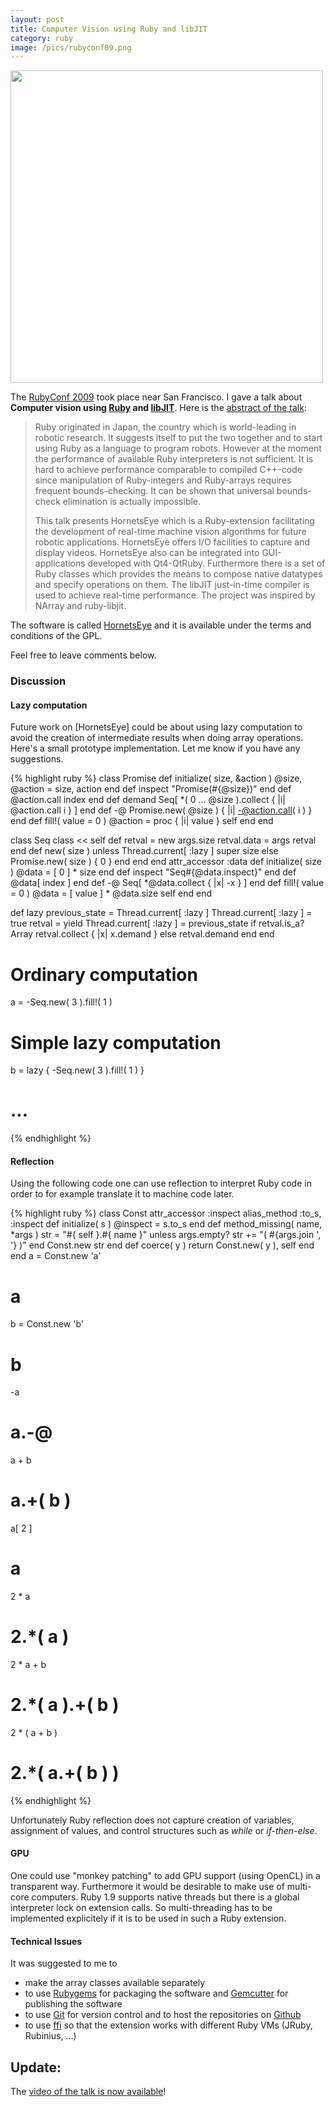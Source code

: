 ```yaml
---
layout: post
title: Computer Vision using Ruby and libJIT
category: ruby
image: /pics/rubyconf09.png
---
```

<span class="center"><a href="/downloads/rubyconf09.pdf"><img src="/pics/rubyconf09.png" width="500" alt=""/></a></span>

The [RubyConf 2009][Rubyconf] took place near San Francisco. I gave a talk about **Computer vision using [Ruby] and [libJIT]**. Here is the [abstract of the talk][talk]:

<blockquote>
<p>Ruby originated in Japan, the country which is world-leading in robotic research. It suggests itself to put the two together and to start using Ruby as a language to program robots. However at the moment the performance of available Ruby interpreters is not sufficient. It is hard to achieve performance comparable to compiled C++-code since manipulation of Ruby-integers and Ruby-arrays requires frequent bounds-checking. It can be shown that universal bounds-check elimination is actually impossible.</p>
<p>This talk presents HornetsEye which is a Ruby-extension facilitating the development of real-time machine vision algorithms for future robotic applications. HornetsEye offers I/O facilities to capture and display videos. HornetsEye also can be integrated into GUI-applications developed with Qt4-QtRuby. Furthermore there is a set of Ruby classes which provides the means to compose native datatypes and specify operations on them. The libJIT just-in-time compiler is used to achieve real-time performance. The project was inspired by NArray and ruby-libjit.</p>
</blockquote>

The software is called [HornetsEye] and it is available under the terms and conditions of the GPL.

Feel free to leave comments below.

<h3>Discussion</h3>
<h4>Lazy computation</h4>
Future work on [HornetsEye] could be about using lazy computation to avoid
the creation of intermediate results when doing array operations. Here's a
small prototype implementation. Let me know if you have any suggestions.

{% highlight ruby %}
class Promise
  def initialize( size, &action )
    @size, @action = size, action
  end
  def inspect
    "Promise(#{@size})"
  end
  def []( index )
    @action.call index
  end
  def demand
    Seq[ *( 0 ... @size ).collect { |i| @action.call i } ]
  end
  def -@
    Promise.new( @size ) { |i| -@action.call( i ) }
  end
  def fill!( value = 0 )
    @action = proc { |i| value }
    self
  end
end

class Seq
  class << self
    def []( *args )
      retval = new args.size
      retval.data = args
      retval
    end
    def new( size )
      unless Thread.current[ :lazy ]
        super size
      else
        Promise.new( size ) { 0 }
      end
    end
  end
  attr_accessor :data
  def initialize( size )
    @data = [ 0 ] * size
  end
  def inspect
    "Seq#{@data.inspect}"
  end
  def []( index )
    @data[ index ]
  end
  def -@
    Seq[ *@data.collect { |x| -x } ]
  end
  def fill!( value = 0 )
    @data = [ value ] * @data.size
    self
  end
end

def lazy
  previous_state = Thread.current[ :lazy ]
  Thread.current[ :lazy ] = true
  retval = yield
  Thread.current[ :lazy ] = previous_state
  if retval.is_a? Array
    retval.collect { |x| x.demand }
  else
    retval.demand
  end
end
# Ordinary computation
a = -Seq.new( 3 ).fill!( 1 )
# Simple lazy computation
b = lazy { -Seq.new( 3 ).fill!( 1 ) }
# ...
{% endhighlight %}

<h4>Reflection</h4>
Using the following code one can use reflection to interpret Ruby code in
order to for example translate it to machine code later.

{% highlight ruby %}
class Const
  attr_accessor :inspect
  alias_method :to_s, :inspect
  def initialize( s )
    @inspect = s.to_s
  end
  def method_missing( name, *args )
    str = "#{ self }.#{ name }"
    unless args.empty?
      str += "( #{args.join ', '} )"
    end
    Const.new str
  end
  def coerce( y )
    return Const.new( y ), self
  end
end
a = Const.new 'a'
# a
b = Const.new 'b'
# b
-a
# a.-@
a + b
# a.+( b )
a[ 2 ]
# a[]( 2 )
2 * a
# 2.*( a )
2 * a + b
# 2.*( a ).+( b )
2 * ( a + b )
# 2.*( a.+( b ) )
{% endhighlight %}


Unfortunately Ruby reflection does not capture creation of variables,
assignment of values, and control structures such as _while_ or _if-then-else_.

<h4>GPU</h4>
One could use "monkey patching" to add GPU support (using OpenCL) in a
transparent way. Furthermore it would be desirable to make use of multi-core
computers. Ruby 1.9 supports native threads but there is a global interpreter
lock on extension calls. So multi-threading has to be implemented explicitely
if it is to be used in such a Ruby extension.

<h4>Technical Issues</h4>
It was suggested to me to

* make the array classes available separately
* to use [Rubygems] for packaging the software and [Gemcutter] for publishing the software
* to use [Git] for version control and to host the repositories on [Github]
* to use [ffi] so that the extension works with different Ruby VMs (JRuby, Rubinius, ...)

<h2>Update:</h2>
The <a href="/2010/01/20/rubyconf09video/">video of the talk is now available</a>!

[Ruby]: http://www.ruby-lang.org/
[libJIT]: http://freshmeat.net/projects/libjit/
[Rubyconf]: http://rubyconf.org/
[HornetsEye]: http://www.wedesoft.de/hornetseye-api/
[talk]: http://rubyconf.org/talks/15-computer-vision-using-ruby-and-lib-jit
[video]: http://confreaks.net/videos/164-rubyconf2009-computer-vision-using-ruby-and-libjit
[Rubygems]: http://docs.rubygems.org/
[Git]: http://git-scm.com/
[Github]: http://github.com/
[Gemcutter]: http://gemcutter.org/
[ffi]: http://rubyforge.org/projects/ffi/
